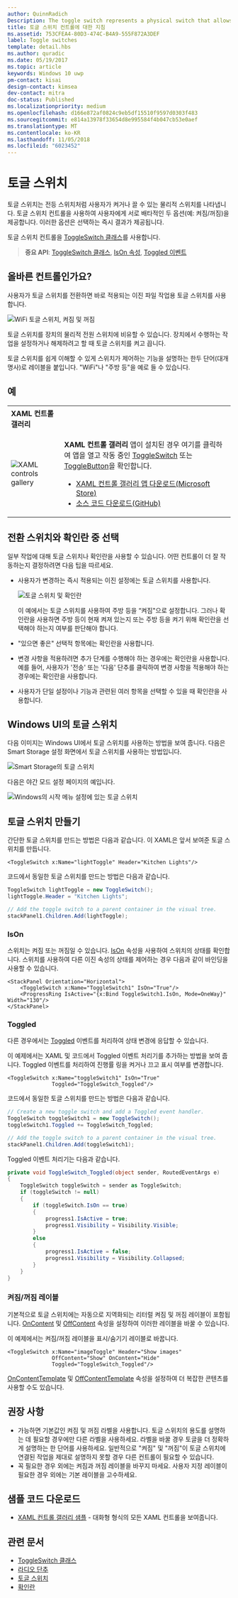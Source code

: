 ```yaml
---
author: QuinnRadich
Description: The toggle switch represents a physical switch that allows users to turn things on or off.
title: 토글 스위치 컨트롤에 대한 지침
ms.assetid: 753CFEA4-80D3-474C-B4A9-555F872A3DEF
label: Toggle switches
template: detail.hbs
ms.author: quradic
ms.date: 05/19/2017
ms.topic: article
keywords: Windows 10 uwp
pm-contact: kisai
design-contact: kimsea
dev-contact: mitra
doc-status: Published
ms.localizationpriority: medium
ms.openlocfilehash: d166e872af0824c9eb5df15510f9597d0303f483
ms.sourcegitcommit: e814a13978f33654d8e995584f4b047cb53e0aef
ms.translationtype: MT
ms.contentlocale: ko-KR
ms.lasthandoff: 11/05/2018
ms.locfileid: "6023452"
---
```

# <a name="toggle-switches"></a>토글 스위치

토글 스위치는 전등 스위치처럼 사용자가 켜거나 끌 수 있는 물리적 스위치를 나타냅니다. 토글 스위치 컨트롤을 사용하여 사용자에게 서로 배타적인 두 옵션(예: 켜짐/꺼짐)을 제공합니다. 이러한 옵션은 선택하는 즉시 결과가 제공됩니다.

토글 스위치 컨트롤을 [ToggleSwitch 클래스](https://docs.microsoft.com/uwp/api/windows.ui.xaml.controls.toggleswitch)를 사용합니다.

> **중요 API**: [ToggleSwitch 클래스](https://docs.microsoft.com/uwp/api/windows.ui.xaml.controls.toggleswitch), [IsOn 속성](https://docs.microsoft.com/uwp/api/windows.ui.xaml.controls.toggleswitch.ison), [Toggled 이벤트](https://docs.microsoft.com/uwp/api/windows.ui.xaml.controls.toggleswitch.toggled)

## <a name="is-this-the-right-control"></a>올바른 컨트롤인가요?

사용자가 토글 스위치를 전환하면 바로 적용되는 이진 파일 작업용 토글 스위치를 사용합니다.

![WiFi 토글 스위치, 켜짐 및 꺼짐](images/toggleswitches01.png)

토글 스위치를 장치의 물리적 전원 스위치에 비유할 수 있습니다. 장치에서 수행하는 작업을 설정하거나 해제하려고 할 때 토글 스위치를 켜고 끕니다.

토글 스위치를 쉽게 이해할 수 있게 스위치가 제어하는 기능을 설명하는 한두 단어(대개 명사)로 레이블을 붙입니다. "WiFi"나 "주방 등"을 예로 들 수 있습니다. 

## <a name="examples"></a>예

<table>
<th align="left">XAML 컨트롤 갤러리<th>
<tr>
<td><img src="images/xaml-controls-gallery-sm.png" alt="XAML controls gallery"></img></td>
<td>
    <p><strong style="font-weight: semi-bold">XAML 컨트롤 갤러리</strong> 앱이 설치된 경우 여기를 클릭하여 앱을 열고 작동 중인 <a href="xamlcontrolsgallery:/item/ToggleSwitch">ToggleSwitch</a> 또는 <a href="xamlcontrolsgallery:/item/ToggleButton">ToggleButton</a>을 확인합니다.</p>
    <ul>
    <li><a href="https://www.microsoft.com/store/productId/9MSVH128X2ZT">XAML 컨트롤 갤러리 앱 다운로드(Microsoft Store)</a></li>
    <li><a href="https://github.com/Microsoft/Windows-universal-samples/tree/master/Samples/XamlUIBasics">소스 코드 다운로드(GitHub)</a></li>
    </ul>
</td>
</tr>
</table>

## <a name="choosing-between-toggle-switch-and-check-box"></a>전환 스위치와 확인란 중 선택

일부 작업에 대해 토글 스위치나 확인란을 사용할 수 있습니다. 어떤 컨트롤이 더 잘 작동하는지 결정하려면 다음 팁을 따르세요.

- 사용자가 변경하는 즉시 적용되는 이진 설정에는 토글 스위치를 사용합니다.

    ![토글 스위치 및 확인란](images/toggleswitches02.png)

    이 예에서는 토글 스위치를 사용하여 주방 등을 “켜짐"으로 설정합니다. 그러나 확인란을 사용하면 주방 등이 현재 켜져 있는지 또는 주방 등을 켜기 위해 확인란을 선택해야 하는지 여부를 판단해야 합니다.

- "있으면 좋은" 선택적 항목에는 확인란을 사용합니다.
- 변경 사항을 적용하려면 추가 단계를 수행해야 하는 경우에는 확인란을 사용합니다. 예를 들어, 사용자가 '전송' 또는 '다음' 단추를 클릭하여 변경 사항을 적용해야 하는 경우에는 확인란을 사용합니다.
- 사용자가 단일 설정이나 기능과 관련된 여러 항목을 선택할 수 있을 때 확인란을 사용합니다.

## <a name="toggle-switches-in-the-windows-ui"></a>Windows UI의 토글 스위치

다음 이미지는 Windows UI에서 토글 스위치를 사용하는 방법을 보여 줍니다. 다음은 Smart Storage 설정 화면에서 토글 스위치를 사용하는 방법입니다.

![Smart Storage의 토글 스위치](images/SmartStorageToggle.png)

다음은 야간 모드 설정 페이지의 예입니다.

![Windows의 시작 메뉴 설정에 있는 토글 스위치](images/NightLightToggle.png)

## <a name="create-a-toggle-switch"></a>토글 스위치 만들기

간단한 토글 스위치를 만드는 방법은 다음과 같습니다. 이 XAML은 앞서 보여준 토글 스위치를 만듭니다.

```xaml
<ToggleSwitch x:Name="lightToggle" Header="Kitchen Lights"/>
```

코드에서 동일한 토글 스위치를 만드는 방법은 다음과 같습니다.

```csharp
ToggleSwitch lightToggle = new ToggleSwitch();
lightToggle.Header = "Kitchen Lights";

// Add the toggle switch to a parent container in the visual tree.
stackPanel1.Children.Add(lightToggle);
```

### <a name="ison"></a>IsOn

스위치는 켜짐 또는 꺼짐일 수 있습니다. [IsOn](https://docs.microsoft.com/uwp/api/windows.ui.xaml.controls.toggleswitch.ison) 속성을 사용하여 스위치의 상태를 확인합니다. 스위치를 사용하여 다른 이진 속성의 상태를 제어하는 경우 다음과 같이 바인딩을 사용할 수 있습니다.

```xaml
<StackPanel Orientation="Horizontal">
    <ToggleSwitch x:Name="ToggleSwitch1" IsOn="True"/>
    <ProgressRing IsActive="{x:Bind ToggleSwitch1.IsOn, Mode=OneWay}" Width="130"/>
</StackPanel>
```

### <a name="toggled"></a>Toggled

다른 경우에서는 [Toggled](https://docs.microsoft.com/uwp/api/windows.ui.xaml.controls.toggleswitch.toggled) 이벤트를 처리하여 상태 변경에 응답할 수 있습니다.

이 예제에서는 XAML 및 코드에서 Toggled 이벤트 처리기를 추가하는 방법을 보여 줍니다. Toggled 이벤트를 처리하여 진행률 링을 켜거나 끄고 표시 여부를 변경합니다.

```xaml
<ToggleSwitch x:Name="toggleSwitch1" IsOn="True"
              Toggled="ToggleSwitch_Toggled"/>
```

코드에서 동일한 토글 스위치를 만드는 방법은 다음과 같습니다.

```csharp
// Create a new toggle switch and add a Toggled event handler.
ToggleSwitch toggleSwitch1 = new ToggleSwitch();
toggleSwitch1.Toggled += ToggleSwitch_Toggled;

// Add the toggle switch to a parent container in the visual tree.
stackPanel1.Children.Add(toggleSwitch1);
```

Toggled 이벤트 처리기는 다음과 같습니다.

```csharp
private void ToggleSwitch_Toggled(object sender, RoutedEventArgs e)
{
    ToggleSwitch toggleSwitch = sender as ToggleSwitch;
    if (toggleSwitch != null)
    {
        if (toggleSwitch.IsOn == true)
        {
            progress1.IsActive = true;
            progress1.Visibility = Visibility.Visible;
        }
        else
        {
            progress1.IsActive = false;
            progress1.Visibility = Visibility.Collapsed;
        }
    }
}
```

### <a name="onoff-labels"></a>켜짐/꺼짐 레이블

기본적으로 토글 스위치에는 자동으로 지역화되는 리터럴 켜짐 및 꺼짐 레이블이 포함됩니다. [OnContent](https://docs.microsoft.com/uwp/api/windows.ui.xaml.controls.toggleswitch.oncontent) 및 [OffContent](https://docs.microsoft.com/uwp/api/windows.ui.xaml.controls.toggleswitch.offcontent) 속성을 설정하여 이러한 레이블을 바꿀 수 있습니다.

이 예제에서는 켜짐/꺼짐 레이블을 표시/숨기기 레이블로 바꿉니다.

```xaml
<ToggleSwitch x:Name="imageToggle" Header="Show images"
              OffContent="Show" OnContent="Hide"
              Toggled="ToggleSwitch_Toggled"/>
```

[OnContentTemplate](https://docs.microsoft.com/uwp/api/windows.ui.xaml.controls.toggleswitch.oncontenttemplate) 및 [OffContentTemplate](https://docs.microsoft.com/uwp/api/windows.ui.xaml.controls.toggleswitch.offcontenttemplate) 속성을 설정하여 더 복잡한 콘텐츠를 사용할 수도 있습니다.

## <a name="recommendations"></a>권장 사항

- 가능하면 기본값인 켜짐 및 꺼짐 라벨을 사용합니다. 토글 스위치의 용도를 설명하는 데 필요할 경우에만 다른 라벨을 사용하세요. 라벨을 바꿀 경우 토글을 더 정확하게 설명하는 한 단어를 사용하세요. 일반적으로 "켜짐" 및 "꺼짐"이 토글 스위치에 연결된 작업을 제대로 설명하지 못할 경우 다른 컨트롤이 필요할 수 있습니다.
- 꼭 필요한 경우 외에는 켜짐과 꺼짐 레이블을 바꾸지 마세요. 사용자 지정 레이블이 필요한 경우 외에는 기본 레이블을 고수하세요.

## <a name="get-the-sample-code"></a>샘플 코드 다운로드

- [XAML 컨트롤 갤러리 샘플](https://github.com/Microsoft/Windows-universal-samples/tree/master/Samples/XamlUIBasics) - 대화형 형식의 모든 XAML 컨트롤을 보여줍니다.

## <a name="related-articles"></a>관련 문서

- [ToggleSwitch 클래스](https://docs.microsoft.com/uwp/api/windows.ui.xaml.controls.toggleswitch)
- [라디오 단추](radio-button.md)
- [토글 스위치](toggles.md)
- [확인란](checkbox.md)
